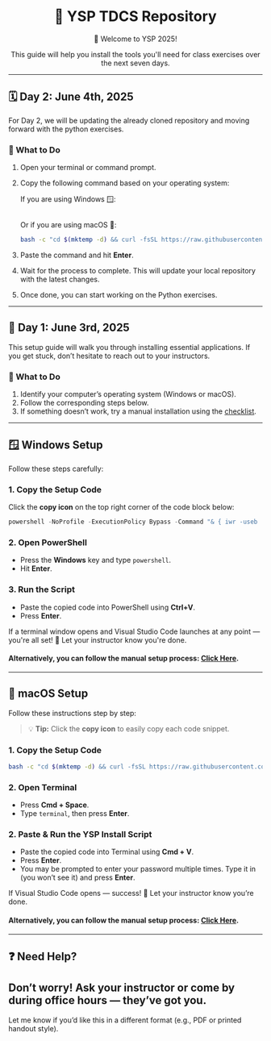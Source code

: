 
<div align="center">
  <h1>🧠 YSP TDCS Repository</h1>
  <p>👋 Welcome to YSP 2025!</p>
  <p>This guide will help you install the tools you'll need for class exercises over the next seven days.</p>
</div>

---
## 🗓️ Day 2: June 4th, 2025

For Day 2, we will be updating the already cloned repository and moving forward with the python exercises.

### 🔧 What to Do
1. Open your terminal or command prompt.
3. Copy the following command based on your operating system:

    If you are using Windows 🪟:
   ```powershell
   ```

   Or if you are using macOS 🍏:
   ```bash
   bash -c "cd $(mktemp -d) && curl -fsSL https://raw.githubusercontent.com/Makerspace-Ashoka/TDCS_CodeAlong_2025/refs/heads/main/Scripts/macos/script_notebook.sh -o run.sh && curl -fsSL https://raw.githubusercontent.com/Makerspace-Ashoka/TDCS_CodeAlong_2025/refs/heads/main/Scripts/macos/Brewfile -o Brewfile && bash run.sh && cd -"
    ```
4. Paste the command and hit **Enter**.
5. Wait for the process to complete. This will update your local repository with the latest changes.
6. Once done, you can start working on the Python exercises. 


---

## 📅 Day 1: June 3rd, 2025

This setup guide will walk you through installing essential applications. If you get stuck, don’t hesitate to reach out to your instructors.

### 🔧 What to Do

1. Identify your computer’s operating system (Windows or macOS).
2. Follow the corresponding steps below.
3. If something doesn’t work, try a manual installation using the [checklist](https://github.com/Makerspace-Ashoka/TDCS_CodeAlong_2025/blob/init_setup_edition_2/Scripts/checklist.md).

---

## 🪟 Windows Setup

Follow these steps carefully:

### 1. Copy the Setup Code

Click the **copy icon** on the top right corner of the code block below:

```powershell
powershell -NoProfile -ExecutionPolicy Bypass -Command "& { iwr -useb 'https://raw.githubusercontent.com/Makerspace-Ashoka/TDCS_CodeAlong_2025/refs/heads/main/Scripts/win/script_notebook.ps1' | iex }"
```

### 2. Open PowerShell

* Press the **Windows** key and type `powershell`.
* Hit **Enter**.

### 3. Run the Script

* Paste the copied code into PowerShell using **Ctrl+V**.
* Press **Enter**.

If a terminal window opens and Visual Studio Code launches at any point — you're all set! 🎉
Let your instructor know you're done.

#### Alternatively, you can follow the manual setup process: [Click Here](https://github.com/Makerspace-Ashoka/TDCS_CodeAlong_2025/blob/main/Scripts/manual_installation/windows.md).
---

## 🍏 macOS Setup

Follow these instructions step by step:

> 💡 **Tip:** Click the **copy icon** to easily copy each code snippet.

### 1. Copy the Setup Code

```bash
bash -c "cd $(mktemp -d) && curl -fsSL https://raw.githubusercontent.com/Makerspace-Ashoka/TDCS_CodeAlong_2025/refs/heads/main/Scripts/macos/script_notebook.sh -o run.sh && curl -fsSL https://raw.githubusercontent.com/Makerspace-Ashoka/TDCS_CodeAlong_2025/refs/heads/main/Scripts/macos/Brewfile -o Brewfile && bash run.sh && cd -"
```

### 2. Open Terminal

* Press **Cmd + Space**.
* Type `terminal`, then press **Enter**.


### 2. Paste & Run the YSP Install Script
* Paste the copied code into Terminal using **Cmd + V**.
* Press **Enter**.
* You may be prompted to enter your password multiple times. Type it in (you won’t see it) and press **Enter**.


If Visual Studio Code opens — success! 🎉
Let your instructor know you’re done.

#### Alternatively, you can follow the manual setup process: [Click Here](https://github.com/Makerspace-Ashoka/TDCS_CodeAlong_2025/blob/main/Scripts/manual_installation/macOS.md).

---

## ❓ Need Help?


Don’t worry! Ask your instructor or come by during office hours — they’ve got you.
---

Let me know if you’d like this in a different format (e.g., PDF or printed handout style).
